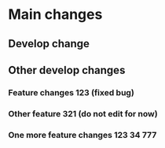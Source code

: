# Main changes

## Develop change
## Other develop changes

### Feature changes 123 (fixed bug)

### Other feature 321 (do not edit for now)

### One more feature changes 123 34 777

